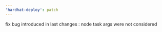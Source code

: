 ```yaml
---
'hardhat-deploy': patch
---
```


fix bug introduced in last changes : node task args were not considered
